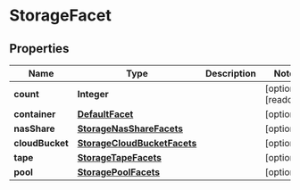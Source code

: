 

# StorageFacet

## Properties

Name | Type | Description | Notes
------------ | ------------- | ------------- | -------------
**count** | **Integer** |  |  [optional] [readonly]
**container** | [**DefaultFacet**](DefaultFacet.md) |  |  [optional]
**nasShare** | [**StorageNasShareFacets**](StorageNasShareFacets.md) |  |  [optional]
**cloudBucket** | [**StorageCloudBucketFacets**](StorageCloudBucketFacets.md) |  |  [optional]
**tape** | [**StorageTapeFacets**](StorageTapeFacets.md) |  |  [optional]
**pool** | [**StoragePoolFacets**](StoragePoolFacets.md) |  |  [optional]



